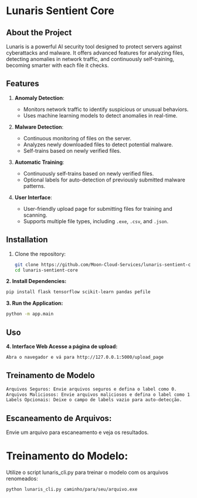 # Lunaris Sentient Core

## About the Project

Lunaris is a powerful AI security tool designed to protect servers against cyberattacks and malware. It offers advanced features for analyzing files, detecting anomalies in network traffic, and continuously self-training, becoming smarter with each file it checks.

## Features

1. **Anomaly Detection**:
   - Monitors network traffic to identify suspicious or unusual behaviors.
   - Uses machine learning models to detect anomalies in real-time.

2. **Malware Detection**:
   - Continuous monitoring of files on the server.
   - Analyzes newly downloaded files to detect potential malware.
   - Self-trains based on newly verified files.

3. **Automatic Training**:
   - Continuously self-trains based on newly verified files.
   - Optional labels for auto-detection of previously submitted malware patterns.

4. **User Interface**:
   - User-friendly upload page for submitting files for training and scanning.
   - Supports multiple file types, including `.exe`, `.csv`, and `.json`.

## Installation

1. Clone the repository:
   ```sh
   git clone https://github.com/Moon-Cloud-Services/lunaris-sentient-core.git
   cd lunaris-sentient-core

**2. Install Dependencies:**

```bash
pip install flask tensorflow scikit-learn pandas pefile
```

**3. Run the Application:**

```bash
python -m app.main
```

## Uso

**4. Interface Web Acesse a página de upload:**

```bash
Abra o navegador e vá para http://127.0.0.1:5000/upload_page
```

 ## Treinamento de Modelo
```bash
Arquivos Seguros: Envie arquivos seguros e defina o label como 0.
Arquivos Maliciosos: Envie arquivos maliciosos e defina o label como 1.
Labels Opcionais: Deixe o campo de labels vazio para auto-detecção.
```
## Escaneamento de Arquivos:

Envie um arquivo para escaneamento e veja os resultados.

# Treinamento do Modelo:

Utilize o script lunaris_cli.py para treinar o modelo com os arquivos renomeados:
```
python lunaris_cli.py caminho/para/seu/arquivo.exe
```
